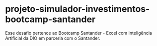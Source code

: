 # projeto-simulador-investimentos-bootcamp-santander
Esse desafio pertence ao Bootcamp Santander - Excel com Inteligência Artificial da DIO em parceria com o Santander.

